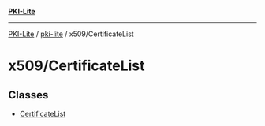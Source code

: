 [**PKI-Lite**](../../../README.md)

---

[PKI-Lite](../../../README.md) / [pki-lite](../../README.md) / x509/CertificateList

# x509/CertificateList

## Classes

- [CertificateList](classes/CertificateList.md)
